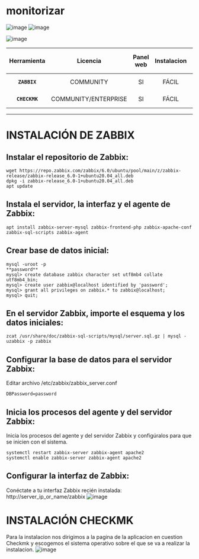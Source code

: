 # monitorizar

 
 
 ![image](https://user-images.githubusercontent.com/94168011/165063328-b8fde21d-4f62-4e37-8d85-a55de91efad8.png)
 ![image](https://user-images.githubusercontent.com/94168011/165064102-16daba08-4348-4aee-bb7a-e32074a27eed.png)

![image](https://user-images.githubusercontent.com/94168147/165064331-6caea90e-eb72-4d93-b4d2-1e072a07ab94.png)






| Herramienta | Licencia | Panel web | Instalacion | Mapa de red | Comunidad | Reglas Preconfiguradas | Dashboard Configurable | Configuracion de Plugins | Alertas | Multiplataforma |
:---------:|:---------:|:---------:|:---------:|:---------:|:---------:|:---------:|:---------:|:---------:|:---------:|:---------:|
 **`ZABBIX`** | COMMUNITY | SI | FÁCIL | SI | ACTIVA | MÚLTIPLES REGLAS | ALTA CONFIGURACIÓN | SI | SI | WINDOWS/LINUX |
 **`CHECKMK`** | COMMUNITY/ENTERPRISE| SI  | FÁCIL | SI | ACTIVA | MÚLTIPLES REGLAS | ALTA CONFIGURACIÓN | SI | SI | LINUX |

---------------------------------------------------------------------------------------------

# INSTALACIÓN DE ZABBIX
## Instalar el repositorio de Zabbix:
```
wget https://repo.zabbix.com/zabbix/6.0/ubuntu/pool/main/z/zabbix-release/zabbix-release_6.0-1+ubuntu20.04_all.deb
dpkg -i zabbix-release_6.0-1+ubuntu20.04_all.deb
apt update
```
## Instala el servidor, la interfaz y el agente de Zabbix:
```
apt install zabbix-server-mysql zabbix-frontend-php zabbix-apache-conf zabbix-sql-scripts zabbix-agent
```
## Crear base de datos inicial:
```
mysql -uroot -p
**password**
mysql> create database zabbix character set utf8mb4 collate utf8mb4_bin;
mysql> create user zabbix@localhost identified by 'password';
mysql> grant all privileges on zabbix.* to zabbix@localhost;
mysql> quit;
```
## En el servidor Zabbix, importe el esquema y los datos iniciales:
```
zcat /usr/share/doc/zabbix-sql-scripts/mysql/server.sql.gz | mysql -uzabbix -p zabbix
```
## Configurar la base de datos para el servidor Zabbix:
Editar archivo /etc/zabbix/zabbix_server.conf
```
DBPassword=password
```
## Inicia los procesos del agente y del servidor Zabbix:
Inicia los procesos del agente y del servidor Zabbix y configúralos para que se inicien con el sistema.
```
systemctl restart zabbix-server zabbix-agent apache2
systemctl enable zabbix-server zabbix-agent apache2
```
## Configurar la interfaz de Zabbix:
Conéctate a tu interfaz Zabbix recién instalada: http://server_ip_or_name/zabbix
![image](https://user-images.githubusercontent.com/94168147/165143989-6f90876f-76c8-49cb-b37c-90ef25418215.png)

# INSTALACIÓN CHECKMK
Para la instalacion nos dirigimos a la pagina de la aplicacion en cuestion Checkmk y escogemos el sistema operativo sobre el que se va a realizar la instalacion.
![image](https://user-images.githubusercontent.com/94168011/165365853-8ac40f2d-4005-4ef4-8e4c-6eb8d4e50abf.png)
